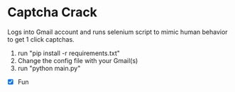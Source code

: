 # Captcha Crack

Logs into Gmail account and runs selenium script to mimic human behavior to get 1 click captchas.

1) run "pip install -r requirements.txt"
2) Change the config file with your Gmail(s)
3) run "python main.py"

- [x] Fun
